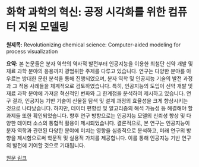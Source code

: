 # 화학 과학의 혁신: 공정 시각화를 위한 컴퓨터 지원 모델링

**원제목:** Revolutionizing chemical science: Computer-aided modeling for process visualization

**요약:** 본 논문들은 분자 역학의 역사적 발전부터 인공지능을 이용한 최첨단 신약 개발 및 재료 과학 분야의 응용까지 광범위한 주제를 다루고 있습니다.  연구는 다양한 분야를 아우르는 방대한 문헌 분석을 통해 진행되었으며,  분자 역학 및 인공지능 기술의 발전 과정과 그 적용 사례들을 체계적으로 검토하였습니다.  특히, 인공지능의 도입이 신약 개발 및 재료 과학 분야에 가져온 혁신적인 변화와 그 한계점을 분석하여 제시하고 있습니다.  연구 결과, 인공지능 기반 기술이  신물질 탐색 및 설계 과정의 효율성을 크게 향상시키는 것으로 나타났습니다.  하지만,  데이터 편향성 및 알고리즘의 해석 가능성 등 해결해야 할 과제들 또한 확인되었습니다.  향후 연구 방향으로는  인공지능 모델의 신뢰성 향상 및  다양한 데이터 소스의 통합적 활용이 제시되었습니다.  결론적으로, 본 연구는 인공지능이 분자 역학과 관련된 다양한 분야에 미치는 영향을 심층적으로 분석하고,  미래 연구의 방향을 제시함으로써 학문적 및 실용적 가치를 제공합니다.  이를 통해 인공지능 기반 연구의 발전에 기여할 것으로 기대됩니다.

[원문 링크](https://pubs.aip.org/aip/acp/article-abstract/3304/1/040055/3354764)
